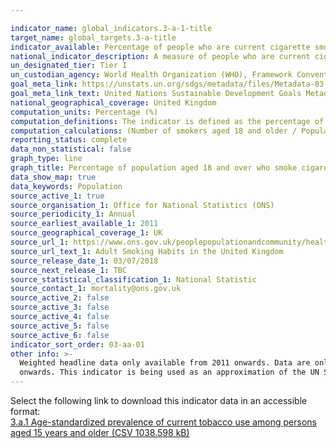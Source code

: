 ```yaml
---

indicator_name: global_indicators.3-a-1-title
target_name: global_targets.3-a-title
indicator_available: Percentage of people who are current cigarette smokers aged 18 years and older
national_indicator_description: A measure of people who are current cigarette smokers in relation to all persons aged 18 years and older. 
un_designated_tier: Tier I
un_custodian_agency: World Health Organization (WHO), Framework Convention on Tobacco Control (FCTC)
goal_meta_link: https://unstats.un.org/sdgs/metadata/files/Metadata-03-0a-01.pdf
goal_meta_link_text: United Nations Sustainable Development Goals Metadata (PDF 866 KB)
national_geographical_coverage: United Kingdom
computation_units: Percentage (%)
computation_definitions: The indicator is defined as the percentage of the population aged 18 years and over who currently use any tobacco product (smoked and/or smokeless tobacco) on a daily or non-daily basis.
computation_calculations: (Number of smokers aged 18 and older / Population) * 100
reporting_status: complete
data_non_statistical: false
graph_type: line
graph_title: Percentage of population aged 18 and over who smoke cigarettes
data_show_map: true
data_keywords: Population
source_active_1: true
source_organisation_1: Office for National Statistics (ONS)
source_periodicity_1: Annual
source_earliest_available_1: 2011
source_geographical_coverage_1: UK
source_url_1: https://www.ons.gov.uk/peoplepopulationandcommunity/healthandsocialcare/healthandlifeexpectancies/datasets/smokinghabitsintheukanditsconstituentcountries
source_url_text_1: Adult Smoking Habits in the United Kingdom
source_release_date_1: 03/07/2018
source_next_release_1: TBC
source_statistical_classification_1: National Statistic
source_contact_1: mortality@ons.gov.uk
source_active_2: false
source_active_3: false
source_active_4: false
source_active_5: false
source_active_6: false
indicator_sort_order: 03-aa-01
other info: >-
  Weighted headline data only available from 2011 onwards. Data are only available for Socioeconomic Status, Highest Educational Qualification, Ethnicity, Country of Birth, Religion and Welsh Healthboards from 2014 onwards.  Data are only available for Relationship Status from 2016
  onwards. This indicator is being used as an approximation of the UN SDG Indicator. Where possible, we will work to identify or develop UK data to meet the global indicator specification. This indicator has been identified in collaboration with topic experts.
---
```

Select the following link to download this indicator data in an accessible format:<br>[3.a.1 Age-standardized prevalence of current tobacco use among persons aged 15 years and older (CSV 1038.598 kB)](https://sustainabledevelopment-uk.github.io/sdg-data/data/3-a-1.csv)